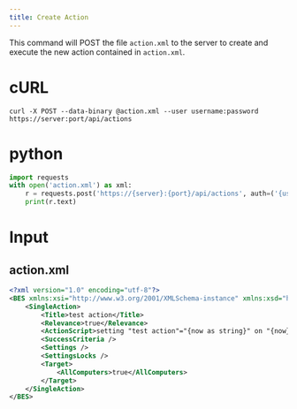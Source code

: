 ```yaml
---
title: Create Action
---
```


This command will POST the file `action.xml` to the server to create and execute the new action contained in `action.xml`.

# cURL
```
curl -X POST --data-binary @action.xml --user username:password https://server:port/api/actions
```

# python
```python
import requests
with open('action.xml') as xml:
	r = requests.post('https://{server}:{port}/api/actions', auth=('{username}', '{password}'), data=xml)
	print(r.text)
```

# Input
## action.xml
```xml
<?xml version="1.0" encoding="utf-8"?>
<BES xmlns:xsi="http://www.w3.org/2001/XMLSchema-instance" xmlns:xsd="http://www.w3.org/2001/XMLSchema" SkipUI="true">
    <SingleAction>
        <Title>test action</Title>
        <Relevance>true</Relevance>
        <ActionScript>setting "test action"="{now as string}" on "{now}" for client</ActionScript>
        <SuccessCriteria />
        <Settings />
        <SettingsLocks />
        <Target>
            <AllComputers>true</AllComputers>
        </Target>
    </SingleAction>
</BES>
```



